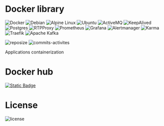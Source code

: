 # Docker library
![Docker](https://img.shields.io/badge/docker-%230db7ed.svg?style=for-the-badge&logo=docker&logoColor=white)
![Debian](https://img.shields.io/badge/Debian-D70A53?style=for-the-badge&logo=debian&logoColor=white)
![Alpine Linux](https://img.shields.io/badge/Alpine_Linux-%230D597F.svg?style=for-the-badge&logo=alpine-linux&logoColor=white)
![Ubuntu](https://img.shields.io/badge/Ubuntu-E95420?style=for-the-badge&logo=ubuntu&logoColor=white)
![ActiveMQ](https://img.shields.io/badge/active-mq-%23B7178C.svg?style=for-the-badge&logo=activemq&logoColor=white)
![KeepAlived](https://img.shields.io/badge/-Keepalived-%23870000?style=for-the-badge&logo=keepalived&logoColor=white)
![Postgres](https://img.shields.io/badge/postgres-%23316192.svg?style=for-the-badge&logo=postgresql&logoColor=white)
![RTPProxy](https://img.shields.io/badge/-RTPPROXY%20-4285F4?style=for-the-badge&logo=RTPProxy&logoColor=white)
![Prometheus](https://img.shields.io/badge/Prometheus-E6522C?style=for-the-badge&logo=Prometheus&logoColor=white)
![Grafana](https://img.shields.io/badge/grafana-%23F46800.svg?style=for-the-badge&logo=grafana&logoColor=white)
![Alertmanager](https://img.shields.io/badge/Alertmanager-CB2029?style=for-the-badge&logo=Prometheus&logoColor=white)
![Karma](https://img.shields.io/badge/-Karma-%23Clojure?style=for-the-badge&logo=Karma&logoColor=white)
![Traefik](https://img.shields.io/badge/Traefik-18BFFF?style=for-the-badge&logo=Traefik&logoColor=white)
![Apache Kafka](https://img.shields.io/badge/Apache%20Kafka-000?style=for-the-badge&logo=apachekafka)

![reposize](https://img.shields.io/github/repo-size/mach1el/docker-library)
![commits-activites](https://img.shields.io/github/commit-activity/m/mach1el/docker-library)

Applications containerization

# Docker hub
[![Static Badge](https://img.shields.io/badge/dockerhub-mich43l-orange?style=flat-square)](https://hub.docker.com/u/mich43l)

# License
![license](https://img.shields.io/github/license/mach1el/docker-library?color=red)